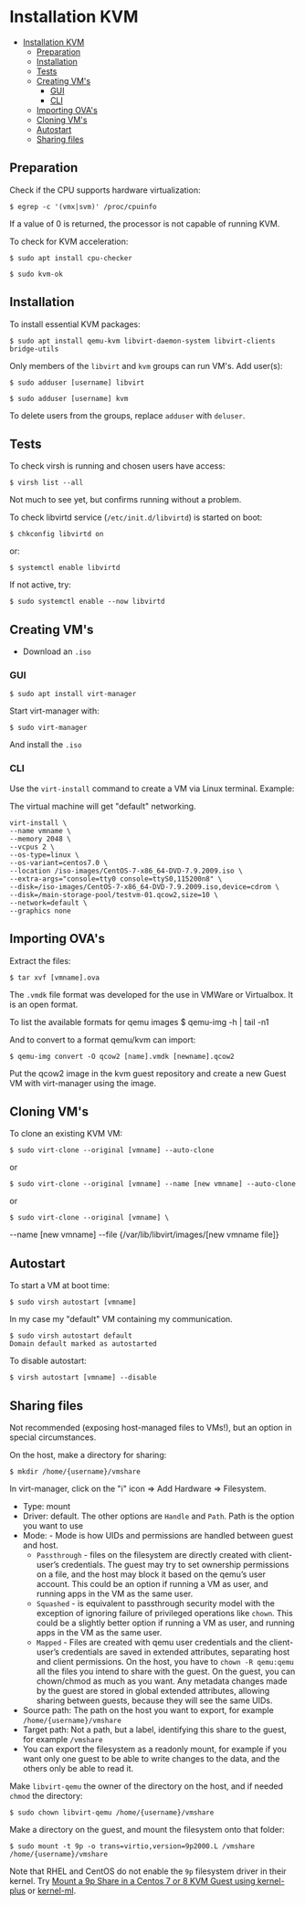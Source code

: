 # Installation KVM

- [Installation KVM](#installation-kvm)
  - [Preparation](#preparation)
  - [Installation](#installation)
  - [Tests](#tests)
  - [Creating VM's](#creating-vms)
    - [GUI](#gui)
    - [CLI](#cli)
  - [Importing OVA's](#importing-ovas)
  - [Cloning VM's](#cloning-vms)
  - [Autostart](#autostart)
  - [Sharing files](#sharing-files)

## Preparation

Check if the CPU supports hardware virtualization:

    $ egrep -c '(vmx|svm)' /proc/cpuinfo

If a value of 0 is returned, the processor is not capable of running KVM. 

To check for KVM acceleration:

    $ sudo apt install cpu-checker

    $ sudo kvm-ok

## Installation

To install essential KVM packages:

    $ sudo apt install qemu-kvm libvirt-daemon-system libvirt-clients bridge-utils

Only members of the `libvirt` and `kvm` groups can run VM's. Add user(s):

    $ sudo adduser [username] libvirt

    $ sudo adduser [username] kvm

To delete users from the groups, replace `adduser` with `deluser`.

## Tests

To check virsh is running and chosen users have access:

    $ virsh list --all

Not much to see yet, but confirms running without a problem.

To check libvirtd service (`/etc/init.d/libvirtd`) is started on boot:

    $ chkconfig libvirtd on

or:

    $ systemctl enable libvirtd

If not active, try:

    $ sudo systemctl enable --now libvirtd

## Creating VM's

* Download an `.iso`

### GUI

    $ sudo apt install virt-manager

Start virt-manager with:

    $ sudo virt-manager

And install the `.iso`

### CLI

Use the `virt-install` command to create a VM via Linux terminal. Example:

The virtual machine will get "default" networking.

    virt-install \
    --name vmname \
    --memory 2048 \
    --vcpus 2 \
    --os-type=linux \
    --os-variant=centos7.0 \
    --location /iso-images/CentOS-7-x86_64-DVD-7.9.2009.iso \
    --extra-args="console=tty0 console=ttyS0,115200n8" \
    --disk=/iso-images/CentOS-7-x86_64-DVD-7.9.2009.iso,device=cdrom \
    --disk=/main-storage-pool/testvm-01.qcow2,size=10 \
    --network=default \
    --graphics none

## Importing OVA's

Extract the files:

    $ tar xvf [vmname].ova

The `.vmdk` file format was developed for the use in VMWare or Virtualbox. It is an open format.

To list the available formats for qemu images
    $ qemu-img -h | tail -n1

And to convert to a format qemu/kvm can import:

    $ qemu-img convert -O qcow2 [name].vmdk [newname].qcow2

Put the qcow2 image in the kvm guest repository and create a new Guest VM with virt-manager using the image.

## Cloning VM's

To clone an existing KVM VM:

    $ sudo virt-clone --original [vmname] --auto-clone

or

    $ sudo virt-clone --original [vmname] --name [new vmname] --auto-clone

or

    $ sudo virt-clone --original [vmname] \
--name [new vmname] --file {/var/lib/libvirt/images/[new vmname file]}

## Autostart

To start a VM at boot time:

    $ sudo virsh autostart [vmname]

In my case my "default" VM containing my communication.

    $ sudo virsh autostart default
    Domain default marked as autostarted

To disable autostart:

    $ virsh autostart [vmname] --disable

## Sharing files

Not recommended (exposing host-managed files to VMs!), but an option in special circumstances.

On the host, make a directory for sharing:

    $ mkdir /home/{username}/vmshare

In virt-manager, click on the "i" icon => Add Hardware => Filesystem. 
* Type: mount
* Driver: default. The other options are `Handle` and `Path`.
Path is the option you want to use
* Mode: - Mode is how UIDs and permissions are handled between guest and host.           
  * `Passthrough` - files on the filesystem are directly created with client-user’s credentials. The guest may try to set ownership permissions on a file, and the host may block it based on the qemu’s user account. This could be an option if running a VM as user, and running apps in the VM as the same user.
  * `Squashed` - is equivalent to passthrough security model with the exception of ignoring failure of privileged operations like `chown`. This could be a slightly better option if running a VM as user, and running apps in the VM as the same user.
  * `Mapped` - Files are created with qemu user credentials and the client-user’s credentials are saved in extended attributes, separating host and client permissions. On the host, you have to `chown -R qemu:qemu` all the files you intend to share with the guest. On the guest, you can chown/chmod as much as you want. Any metadata changes made by the guest are stored in global extended attributes, allowing sharing between guests, because they will see the same UIDs.
* Source path: The path on the host you want to export, for example `/home/{username}/vmshare`
* Target path: Not a path, but a label, identifying this share to the guest, for example `/vmshare`
* You can export the filesystem as a readonly mount, for example if you want only one guest to be able to write changes to the data, and the others only be able to read it.

Make `libvirt-qemu` the owner of the directory on the host, and if needed `chmod` the directory:

    $ sudo chown libvirt-qemu /home/{username}/vmshare

Make a directory on the guest, and mount the filesystem onto that folder:

    $ sudo mount -t 9p -o trans=virtio,version=9p2000.L /vmshare /home/{username}/vmshare

Note that RHEL and CentOS do not enable the `9p` filesystem driver in their kernel. Try [Mount a 9p Share in a Centos 7 or 8 KVM Guest using kernel-plus](https://www.dvlv.co.uk/how-to-mount-a-9p-share-in-a-centos-7-or-8-kvm-guest.html) or [kernel-ml](https://elrepo.org/tiki/kernel-ml).